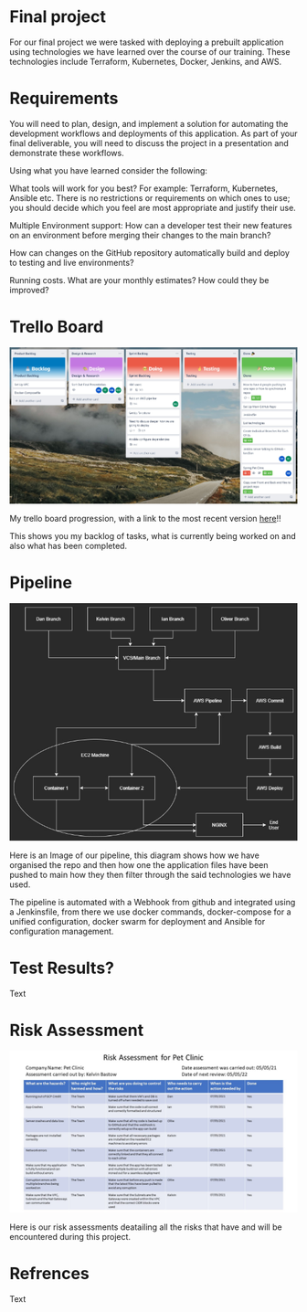 # Final project

For our final project we were tasked with deploying a prebuilt application using technologies we have learned over the course of our training. These technologies include Terraform, Kubernetes, Docker, Jenkins, and AWS.

# Requirements

You will need to plan, design, and implement a solution for automating the development workflows and deployments of this application. As part of your final deliverable, you will need to discuss the project in a presentation and demonstrate these workflows.

Using what you have learned consider the following:

What tools will work for you best? For example: Terraform, Kubernetes, Ansible etc. There is no restrictions or requirements on which ones to use; you should decide which you feel are most appropriate and justify their use.

Multiple Environment support: How can a developer test their new features on an environment before merging their changes to the main branch?

How can changes on the GitHub repository automatically build and deploy to testing and live environments?

Running costs. What are your monthly estimates? How could they be improved?

# Trello Board

![My Trello Board](images/TrelloBoard.jpg)

My trello board progression, with a link to the most recent version [here][MyTrello]!!

This shows you my backlog of tasks, what is currently being worked on and also what has been completed.

[MyTrello]: https://trello.com/b/0i1GmcuQ/final-project

# Pipeline

![Development Pipeline](images/FinalProjectPipeline.jpg)

Here is an Image of our pipeline, this diagram shows how we have organised the repo and then how one the application files have been pushed to main how they then filter through the said technologies we have used.

The pipeline is automated with a Webhook from github and integrated using a Jenkinsfile, from there we use docker commands, docker-compose for a unified configuration, docker swarm for deployment and Ansible for configuration management.

# Test Results?

Text

# Risk Assessment

![Risk Assessment](/images/RiskAssessment.jpg)

Here is our risk assessments deatailing all the risks that have and will be encountered during this project.

# Refrences

Text
